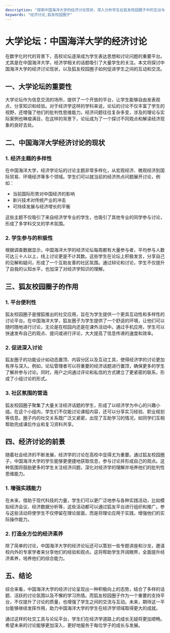 ```yaml
---
description: "探索中国海洋大学的经济讨论现状，深入分析学生在狐友校园圈子中的互动与交流。"
keywords: "经济讨论,狐友校园圈子"
---
```

# 大学论坛：中国海洋大学的经济讨论

在数字化时代的背景下，高校论坛逐渐成为学生表达思想和讨论问题的重要平台。尤其是在中国海洋大学，经济学相关的话题吸引了大量学生的关注。本文将探讨中国海洋大学的经济讨论现状，以及狐友校园圈子如何促进学生之间的互动和交流。

## 一、大学论坛的重要性

大学论坛作为信息交流的场所，提供了一个开放的平台，让学生能够自由发表观点，分享知识和经验。对于经济学这样的学科来说，论坛的讨论不仅丰富了学生的视野，还增强了他们的批判性思维能力。经济问题往往复杂多变，涉及的理论与实际案例也琳琅满目，在这样的背景下，论坛成为了一个探讨不同观点和解读经济现象的良好去处。

## 二、中国海洋大学经济讨论的现状

### 1. 经济主题的多样性

在中国海洋大学，经济学论坛的讨论主题非常多样化，从宏观经济、微观经济到国际贸易、环境经济等多个领域。学生们可以就当前的经济热点问题展开讨论，例如：

- 当前国际形势对中国经济的影响
- 新兴技术对传统产业的冲击
- 可持续发展与经济增长的平衡

这些主题不仅吸引了来自经济学专业的学生，也吸引了其他专业的同学参与讨论，形成了多学科交叉的学术氛围。

### 2. 学生参与的积极性

根据调查数据显示，中国海洋大学的经济论坛每周都有大量参与者，平均参与人数可达三十人以上，线上讨论更是不计其数。这些学生在论坛上积极发言，分享自己的见解和疑问，形成了一个互助友善的社区氛围。通过辩论和讨论，学生不仅提升了自我的认知水平，也加深了对经济学知识的理解。

## 三、狐友校园圈子的作用

### 1. 平台便利性

狐友校园圈子是搜狐推出的社交应用，旨在为学生提供一个更具互动性和多样性的讨论平台。在中国海洋大学，狐友圈子为学生提供了一个舒适的环境，让他们可以随时随地进行讨论，无论是在校园内还是在课外活动中。通过手机应用，学生可以快速发布自己的观点、提问或进行评论，大大提高了信息传递的速度和效率。

### 2. 促进深入讨论

狐友圈子的功能设计如动态置顶、内容分区以及互动工具，使得经济学的讨论更加有序与深入。例如，论坛管理者可以将重要的经济话题进行置顶，确保更多的学生了解并参与讨论。同时，用户之间通过评论和私信的方式建立了更紧密的联系，形成了小组讨论的形式。

### 3. 社区氛围的营造

狐友校园圈子聚集了大量关注经济话题的学生，形成了以经济学为中心的兴趣小组。在这个小组内，学生们不仅能讨论课程内容，还可以分享实习经验、职业规划等信息。圈子内的社交关系既广泛又紧密，出现了互助学习的情况，如同学们互相帮助完成课后作业和复习资料共享。

## 四、经济讨论的前景

随着社会经济的不断发展，经济学的讨论在高校中显得尤为重要。通过狐友校园圈子，中国海洋大学的学生能够更便捷地获取信息，参与讨论并形成自己的观点。这种氛围将鼓励更多的学生关注经济问题，深化对经济学的理解并培养他们的批判性思维能力。

### 1. 增强实践能力

在未来，借助于现代科技的力量，学生们可以更广泛地参与各种实践活动，比如模拟经济会议、经济数据分析等，这些活动都可以通过狐友平台进行组织和推广。参与这些活动将使学生不仅停留在理论层面，而是将理论应用于实践，增强他们的实际操作能力。

### 2. 打造全方位的经济素养

除了简单的讨论，中国海洋大学的经济论坛还可以策划一些专题讲座和沙龙，邀请校内外的专家学者来分享他们的经验和观点。这将帮助学生开阔眼界，全面提升经济素养，培养他们的综合能力。

## 五、结论

综合来看，中国海洋大学的经济讨论呈现出一种积极向上的态势，结合了多样的话题、活跃的讨论氛围以及不懈的学习热情。而狐友校园圈子作为一个重要的支持平台，不仅提升了讨论的质量，也增强了学生之间的交流与互动。未来，期待这一平台能够继续发挥作用，助力中国海洋大学的学生在经济学领域取得更大的成就。

通过这样的社交工具与论坛平台，学生们在经济学道路上的成长无疑将更加顺畅。希望未来的讨论能够更加深入，更好地服务于每位学子的成长与发展。

